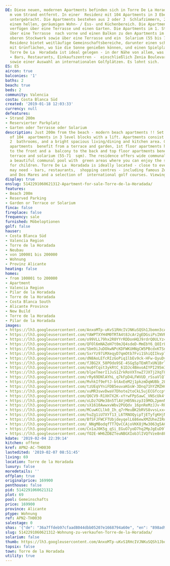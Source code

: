 ```yaml
---
DE: Diese neuen, modernen Apartments befinden sich in Torre De La Horadada, nur 200
  m vom Strand entfernt. In einer  Residenz mit 104 Apartments in 3 Ebenen mit Aufzug
  untergebracht. Die Apartments bestehen aus 2 oder 3  Schlafzimmern, 2 Bädern und
  einem hellen, geräumigen Wohn- / Ess- und Küchenbereich. Die Apartments im  Erdgeschoss
  verfügen über eine Terrasse und einen Garten. Die Apartments im 1. Stock verfügen
  über eine Terrasse  nach vorne und einen Balkon zu den Apartments im hinteren und
  oberen Stockwerk sowie über eine Terrasse und ein  Solarium (55 bis 71 m2). Die
  Residenz bietet weitläufige Gemeinschaftsbereiche, darunter einen schönen  Gemeinschaftspool
  mit Grünflächen, wo Sie die Sonne genießen können, und einen Spielplatz für Kinder.
  Torre De La  Horadada ist ideal gelegen - in der Nähe von allem, was Sie benötigen
  - Bars, Restaurants, Einkaufszentren -  einschließlich Zenia Boulevard und Dos Mares
  sowie einer Auswahl an internationalen Golfplätzen. Es lohnt sich.
ES: ES
aircon: true
balconies: '1'
baths: 2
beach: true
beds: 2
community: Valencia
costa: Costa Blanca Süd
created: '2019-01-18 12:03:33'
currency: null
defeatures:
- Strand 200m
- Reservierter Parkplatz
- Garten oder Terrasse oder Solarium
description: Just 200m from the beach - modern beach apartments !! Set in a residence
  of 104  apartments in 3 level blocks with a lift. Apartments consist of 2 or 3 bedrooms,
  2  bathrooms, and a bright spacious living/dining and kitchen area. Ground floor
  apartments  benefit from a terrace and garden, 1st floor apartments have a terrace
  to the front and a  balcony to the back and top floor apartments benefit from a
  terrace and solarium (55-71  sqm). The residence offers wide communal areas including
  a beautiful communal pool with  green areas where you can enjoy the sun and a playground
  for children. Torre De La  Horadada is ideally located - close to everything you
  may need - bars, restaurants,  shopping centres - including famous Zenia Boulevard
  and Dos Mares and a selection of  international golf courses. Viewings at any time.
display: true
enslug: 5142291060621312-Apartment-for-sale-Torre-de-la-Horadada/
features:
- Beach 200m
- Reserved Parking
- Garden or Terrace or Solarium
finca: false
fireplace: false
frequency: sale
furnished: Möbeloptionen
golf: false
hauser:
- Costa Blanca Süd
- Valencia Region
- Torre de la Horadada
- Neubau
- von 100001 bis 200000
- Wohnung
- Provinz Alicante
heating: false
homes:
- from 100001 to 200000
- Apartment
- Valencia Region
- Pilar de la Horadada
- Torre de la Horadada
- Costa Blanca South
- Alicante Province
- New Build
- Torre de la Horadada
- Pilar de la Horadada
images:
- https://lh3.googleusercontent.com/AnxoMTp-uKvS1RHcIVJNKuSQSh1Jbomn3cAL4rNspl7EogU6CtA-M7wpz6JhZOy8JbAZtp7aOmjD77_QzVQ=w640-rj-e30-l100
- https://lh3.googleusercontent.com/YAWPTXYH4M0TRTA4t8JcAr2gEDGsiPsINVR1FS5KTfLgXtsg7ScgEm1OZEOAQ5Iffxe2g4VXYwK02QsB3oql=w640-rj-e30-l100
- https://lh3.googleusercontent.com/o99VLL79hx2R0YYrRDDonHQJ9rdrQ0ULYz4uF8bjswuSveOKawvPq0vSjI-AjfhfhiNv2ReIZF_sVqhBI8s=w640-rj-e30-l100
- https://lh3.googleusercontent.com/QFOl6mNAZeH7t0mJQ4sdeD-MmEbY6_QOIrLmM4p0VR-smraT8u9y1jtXP1uAONiRUrm-Fa4Kn59CeUL9NGID=w640-rj-e30-l100
- https://lh3.googleusercontent.com/Sbm9iJuDOkwNPcKDFWKUHNgCW5PBcdxKTSngyGJdLjHGRjgua2V-WDFGnCNmZyDJ26IRJrR-mzG1m2FqM-U=w640-rj-e30-l100
- https://lh3.googleusercontent.com/SxrYz97iMXeqyD7qmOtb7Fvi1ShiQIIkvpTvvF9muxZSYjIIuVxpEVUGEBGVWaB4FFCKOsX3NIe0dAYWbdAg=w640-rj-e30-l100
- https://lh3.googleusercontent.com/dN8AoLEfcRIzGoPiq1lbEv9ck-HFw-QyuDya-fUANU4CPtuTKupCbJeUdcW5cuLvbtVudeCfmikw9t4qbf1T=w640-rj-e30-l100
- https://lh3.googleusercontent.com/fJBG2X_58POdo9SE-4SGg5pTEmRTxUN1BrTEI7zILXajeApwIlU3b9Z7avoGW1Ol7PjeVp8kR71koBpb4cE=w640-rj-e30-l100
- https://lh3.googleusercontent.com/mu0fCqst3ykRtC_61DJc4BmvoAIYPI295mIPK5URWF2Is1FWYQJNGeblR1j-mHEv0vOMy9XYN0hOZeFmBcU=w640-rj-e30-l100
- https://lh3.googleusercontent.com/blpeTmerI1JuS1ZrkRoVXTnwZ7JXTj2XqT8wVO67ZaqMfb-ViQA4cclDVRNvTKTkSXjiKHYCzVVTp-WqGZAV=w640-rj-e30-l100
- https://lh3.googleusercontent.com/rRy69DNlAYhL_q7kFpD4LFWVUD_rSsaVlQlXmZdq6lRmLUbR9sise6xOqpOWPzprn6HC54Hiy4IZUsVCbubB=w640-rj-e30-l100
- https://lh3.googleusercontent.com/MvhkIf9eFtJ-btAxEeM2j1pkzmDqWUBb_2LWLqpM4LQMotTJw0LG_Rk8Bp6fRX6I5BHL7eJ4NhdNE5yhSdYK=w640-rj-e30-l100
- https://lh3.googleusercontent.com/tzUEqVYniFDB5euvaKGsW-3Dnq71hYZMZHCN4LYSZqCvVg3OPsT6ek1MeCrfg0aEz3TqWWlatenV1swHIqY=w640-rj-e30-l100
- https://lh3.googleusercontent.com/xuMR3swvDwaV7Dhote2toCkL5ujECGfccptd0IalJZamvwyVN6AD30FSVbzIKVxQQzPtDw_GFC6vdwHWnS5R=w640-rj-e30-l100
- https://lh3.googleusercontent.com/Q6CV9-R1XH7X2K-xYrwFPpSawC_VNScUk4f4LThGWN-gcJkRi72p9VuWoaHTlGyKWZh-C-bVr4Nlppjco1o=w640-rj-e30-l100
- https://lh3.googleusercontent.com/oLDz7GMe38n5TlAVjH05Nszp319MOL2pmnNxIWfhMd9L-8ybav0EC-HqFfYn3diAc0ioRmENa9PfANHR2A5k=w640-rj-e30-l100
- https://lh3.googleusercontent.com/sX1610AwwxvWbv2PUQdv_16pnReMzJJv-R0Ye8BYJl7ZLp56TCCzUGtoWYOHBrNzAraKQH5vv1nvuKHzPKwT=w640-rj-e30-l100
- https://lh3.googleusercontent.com/MCuwKCLlk0_Ih_q7rMeuBK2bRVS8vvsLxx4AT_N8tIAHkn2sX6VyNrc9yCEs6tzD6vIQMCfAKxfJu8eHPrTH=w640-rj-e30-l100
- https://lh3.googleusercontent.com/huZg1iU7XYf13_L6TRNOQyipTjETyfgKHjNemuJB6v0nM0CvKfxiBnYrst85XQg7j6ropEO0a1OAw_RS2r5SYg=w640-rj-e30-l100
- https://lh3.googleusercontent.com/BfSFJFWCFTUbjdeyqelL686ewXMZUheZIRnhCiPeekHETRK4e4emQpuxz44ZBqaTCy_X-9sUjc_8H9Nrys5tPQ=w640-rj-e30-l100
- https://lh3.googleusercontent.com/_NNgMBodqfTT7QvCCAjoVKK8jMw3063g5ACdTjScMLmGUx_eVF9E4_ONp4hSPhiX0iachFZMZwZk2t3kr1CG=w640-rj-e30-l100
- https://lh3.googleusercontent.com/Cn1aJ0K5g_qSi_EGuO7yoD7hq2MpJgEuD9lituAlNPMrZc1E9WPZ5PQhU1px_GmyIBermNZs_G8m2CdB69k2=w640-rj-e30-l100
- https://lh3.googleusercontent.com/fO2E-WH6ZDBZTeuNBGXIob3lIVQfVze8n8Fb5x2xeg0KV4OL5MSoakWQXxI0Ti06ZfhYbyn0UyHbkGM6BWB0dQ=w640-rj-e30-l100
kdate: '2019-02-04 22:39:14'
kitchen: offene
kref: APN2-AC-TH0030
lastedited: '2019-02-07 08:51:45'
living: 69
location: Torre de la Horadada
luxury: false
moredetails: ''
offplan: true
originalprice: 169900
penthouse: false
pid: 5142291060621312
plot: 69
pool: Gemeinschafts
price: 169900
province: Alicante
ptype: Wohnung
ref: APN2-TH0030
salestage: 0
shas: '{"de": "36a7ffdeb97cfaad8044dbb05207e1668794a60e", "en": "898ad98dc1b5d32de82e248fae0a21d4a3fef658"}'
slug: 5142291060621312-Wohnung-zu-verkaufen-Torre-de-la-Horadada/
solarium: false
thumb: https://lh3.googleusercontent.com/AnxoMTp-uKvS1RHcIVJNKuSQSh1Jbomn3cAL4rNspl7EogU6CtA-M7wpz6JhZOy8JbAZtp7aOmjD77_QzVQ=w400-h240-n-rj-e30-l100
topsix: false
town: Torre de la Horadada
utility: true
---
```

